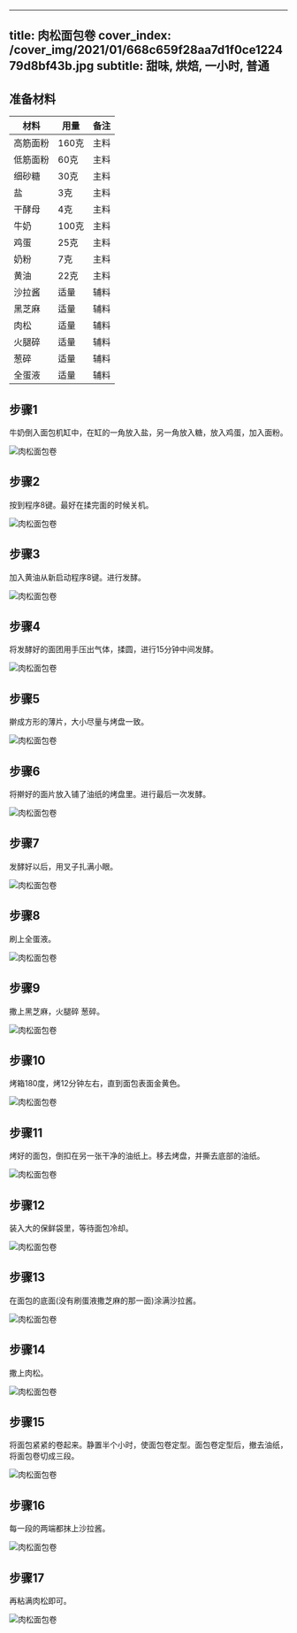 
---
title: 肉松面包卷
cover_index: /cover_img/2021/01/668c659f28aa7d1f0ce122479d8bf43b.jpg
subtitle: 甜味, 烘焙, 一小时, 普通
---

## 准备材料

| 材料     | 用量 | 备注|
| ------- | ----- | --- |
| 高筋面粉 | 160克| 主料 |
| 低筋面粉 | 60克| 主料 |
| 细砂糖 | 30克| 主料 |
| 盐 | 3克| 主料 |
| 干酵母 | 4克| 主料 |
| 牛奶 | 100克| 主料 |
| 鸡蛋 | 25克| 主料 |
| 奶粉 | 7克| 主料 |
| 黄油 | 22克| 主料 |
| 沙拉酱 | 适量| 辅料 |
| 黑芝麻 | 适量| 辅料 |
| 肉松 | 适量| 辅料 |
| 火腿碎 | 适量| 辅料 |
| 葱碎 | 适量| 辅料 |
| 全蛋液 | 适量| 辅料 |

## 步骤1

牛奶倒入面包机缸中，在缸的一角放入盐，另一角放入糖，放入鸡蛋，加入面粉。

![肉松面包卷](https://i8.meishichina.com/attachment/recipe/201010/201010091600373.jpg?x-oss-process=style/p320) 

## 步骤2

按到程序8键。最好在揉完面的时候关机。

![肉松面包卷](https://i8.meishichina.com/attachment/recipe/201010/201010091600465.jpg?x-oss-process=style/p320) 

## 步骤3

加入黄油从新启动程序8键。进行发酵。

![肉松面包卷](https://i8.meishichina.com/attachment/recipe/201010/201010091600562.jpg?x-oss-process=style/p320) 

## 步骤4

将发酵好的面团用手压出气体，揉圆，进行15分钟中间发酵。

![肉松面包卷](https://i8.meishichina.com/attachment/recipe/201010/201010091601083.jpg?x-oss-process=style/p320) 

## 步骤5

擀成方形的薄片，大小尽量与烤盘一致。

![肉松面包卷](https://i8.meishichina.com/attachment/recipe/201010/201010091601223.jpg?x-oss-process=style/p320) 

## 步骤6

将擀好的面片放入铺了油纸的烤盘里。进行最后一次发酵。

![肉松面包卷](https://i8.meishichina.com/attachment/recipe/201010/201010091601322.jpg?x-oss-process=style/p320) 

## 步骤7

发酵好以后，用叉子扎满小眼。

![肉松面包卷](https://i8.meishichina.com/attachment/recipe/201010/201010091602236.jpg?x-oss-process=style/p320) 

## 步骤8

刷上全蛋液。

![肉松面包卷](https://i8.meishichina.com/attachment/recipe/201010/201010091601508.jpg?x-oss-process=style/p320) 

## 步骤9

撒上黑芝麻，火腿碎 葱碎。

![肉松面包卷](https://i8.meishichina.com/attachment/recipe/201010/201010091602011.jpg?x-oss-process=style/p320) 

## 步骤10

烤箱180度，烤12分钟左右，直到面包表面金黄色。

![肉松面包卷](https://i8.meishichina.com/attachment/recipe/201010/201010091602437.jpg?x-oss-process=style/p320) 

## 步骤11

烤好的面包，倒扣在另一张干净的油纸上。移去烤盘，并撕去底部的油纸。

![肉松面包卷](https://i8.meishichina.com/attachment/recipe/201010/201010091602558.jpg?x-oss-process=style/p320) 

## 步骤12

装入大的保鲜袋里，等待面包冷却。

![肉松面包卷](https://i8.meishichina.com/attachment/recipe/201010/201010091603037.jpg?x-oss-process=style/p320) 

## 步骤13

在面包的底面(没有刷蛋液撒芝麻的那一面)涂满沙拉酱。

![肉松面包卷](https://i8.meishichina.com/attachment/recipe/201010/201010091603126.jpg?x-oss-process=style/p320) 

## 步骤14

撒上肉松。

![肉松面包卷](https://i8.meishichina.com/attachment/recipe/201010/201010091603281.jpg?x-oss-process=style/p320) 

## 步骤15

将面包紧紧的卷起来。静置半个小时，使面包卷定型。面包卷定型后，撤去油纸，将面包卷切成三段。

![肉松面包卷](https://i8.meishichina.com/attachment/recipe/201010/201010091603476.jpg?x-oss-process=style/p320) 

## 步骤16

每一段的两端都抹上沙拉酱。

![肉松面包卷](https://i8.meishichina.com/attachment/recipe/201010/201010091603576.jpg?x-oss-process=style/p320) 

## 步骤17

再粘满肉松即可。

![肉松面包卷](https://i8.meishichina.com/attachment/recipe/201010/201010091604049.jpg?x-oss-process=style/p320) 

